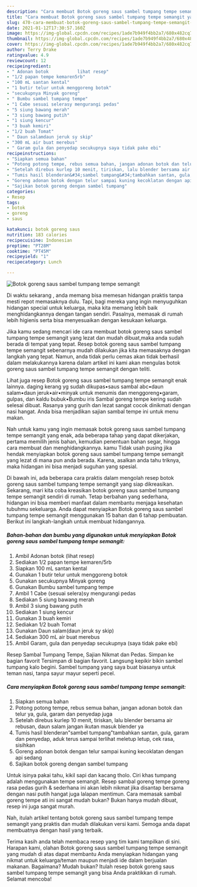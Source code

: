 ```yaml
---
description: "Cara membuat Botok goreng saus sambel tumpang tempe semangit yang nikmat Untuk Jualan"
title: "Cara membuat Botok goreng saus sambel tumpang tempe semangit yang nikmat Untuk Jualan"
slug: 470-cara-membuat-botok-goreng-saus-sambel-tumpang-tempe-semangit-yang-nikmat-untuk-jualan
date: 2021-01-12T17:30:57.160Z
image: https://img-global.cpcdn.com/recipes/1ade7b949f4bb2a7/680x482cq70/botok-goreng-saus-sambel-tumpang-tempe-semangit-foto-resep-utama.jpg
thumbnail: https://img-global.cpcdn.com/recipes/1ade7b949f4bb2a7/680x482cq70/botok-goreng-saus-sambel-tumpang-tempe-semangit-foto-resep-utama.jpg
cover: https://img-global.cpcdn.com/recipes/1ade7b949f4bb2a7/680x482cq70/botok-goreng-saus-sambel-tumpang-tempe-semangit-foto-resep-utama.jpg
author: Terry Drake
ratingvalue: 4.9
reviewcount: 12
recipeingredient:
- " Adonan botok           lihat resep"
- "1/2 papan tempe kemaren5rb"
- "100 mL santan kental"
- "1 butir telur untuk menggoreng botok"
- "secukupnya Minyak goreng"
- " Bumbu sambel tumpang tempe"
- "1 Cabe sesuai selerasy mengurangi pedas"
- "5 siung bawang merah"
- "3 siung bawang putih"
- "1 siung kencur"
- "3 buah kemiri"
- "1/2 buah Tomat"
- " Daun salamdaun jeruk sy skip"
- "300 mL air buat merebus"
- " Garam gula dan penyedap secukupnya saya tidak pake ebi"
recipeinstructions:
- "Siapkan semua bahan"
- "Potong potong tempe, rebus semua bahan, jangan adonan botok dan telur ya, gula, garam dan penyedap juga"
- "Setelah direbus kurlep 10 menit, tiriskan, lalu blender bersama air rebusan, daun salam jangan ikutan masuk blender ya"
- "Tumis hasil blenderan&#34;sambel tumpang&#34;tambahkan santan, gula, garam dan penyedap, aduk terus sampai terlihat meletup letup, cek rasa, sisihkan"
- "Goreng adonan botok dengan telur sampai kuning kecoklatan dengan api sedang"
- "Sajikan botok goreng dengan sambel tumpang"
categories:
- Resep
tags:
- botok
- goreng
- saus

katakunci: botok goreng saus 
nutrition: 183 calories
recipecuisine: Indonesian
preptime: "PT28M"
cooktime: "PT45M"
recipeyield: "1"
recipecategory: Lunch

---
```



![Botok goreng saus sambel tumpang tempe semangit](https://img-global.cpcdn.com/recipes/1ade7b949f4bb2a7/680x482cq70/botok-goreng-saus-sambel-tumpang-tempe-semangit-foto-resep-utama.jpg)

Di waktu  sekarang , anda memang bisa memesan hidangan praktis tanpa mesti repot memasaknya dulu. Tapi, bagi mereka yang ingin menyuguhkan hidangan special untuk keluarga, maka kita memang lebih baik menghidangkannya dengan tangan sendiri. Pasalnya, memasak di rumah lebih higienis serta bisa menyesuaikan dengan kesukaan keluarga.

Jika kamu sedang mencari ide cara membuat botok goreng saus sambel tumpang tempe semangit yang lezat dan mudah dibuat,maka anda sudah berada di tempat yang tepat. Resep botok goreng saus sambel tumpang tempe semangit  sebenarnya mudah dilakukan jika kita memasaknya dengan langkah yang tepat. Namun, anda tidak perlu cemas akan tidak berhasil dalam melakukannya 
karena dalam artikel ini kami akan mengulas botok goreng saus sambel tumpang tempe semangit dengan teliti.  

Lihat juga resep Botok goreng saus sambel tumpang tempe semangit enak lainnya. daging kerang yg sudah dikupas•saus sambal abc•daun salam•daun jeruk•air•minyak untuk menumis dan menggoreng•garam, gulpas, dan kaldu bubuk•Bumbu iris Sambal goreng tempe kering sudah selesai dibuat. Rasanya yang gurih dan lezat sangat cocok dinikmati dengan nasi hangat. Anda bisa menjadikan sajian sambal tempe ini untuk menu makan.

Nah untuk kamu yang ingin memasak botok goreng saus sambel tumpang tempe semangit yang enak, ada beberapa tahap yang dapat dikerjakan, pertama memilih jenis bahan, kemudian penentuan bahan segar, hingga cara membuat dan menghidangkannya. kamu Tidak usah pusing jika hendak menyiapkan botok goreng saus sambel tumpang tempe semangit yang lezat di mana pun anda berada. Karena, asalkan anda  tahu triknya, maka hidangan ini bisa menjadi suguhan yang spesial.

Di bawah ini, ada beberapa cara praktis  dalam mengolah resep botok goreng saus sambel tumpang tempe semangit yang siap dikreasikan. Sekarang, mari kita coba kreasikan botok goreng saus sambel tumpang tempe semangit sendiri di rumah. Tetap berbahan yang sederhana, hidangan ini bisa memberi manfaat dalam membantu menjaga kesehatan tubuhmu sekeluarga. Anda dapat menyiapkan Botok goreng saus sambel tumpang tempe semangit menggunakan 15 bahan dan 6 tahap pembuatan. Berikut ini langkah-langkah untuk membuat hidangannya.

<!--inarticleads1-->

##### Bahan-bahan dan bumbu yang digunakan untuk menyiapkan Botok goreng saus sambel tumpang tempe semangit:

1. Ambil  Adonan botok           (lihat resep)
1. Sediakan 1/2 papan tempe kemaren/5rb
1. Siapkan 100 mL santan kental
1. Gunakan 1 butir telur untuk menggoreng botok
1. Gunakan secukupnya Minyak goreng
1. Gunakan  Bumbu sambel tumpang tempe
1. Ambil 1 Cabe (sesuai selera)sy mengurangi pedas
1. Sediakan 5 siung bawang merah
1. Ambil 3 siung bawang putih
1. Sediakan 1 siung kencur
1. Gunakan 3 buah kemiri
1. Sediakan 1/2 buah Tomat
1. Gunakan  Daun salam(daun jeruk sy skip)
1. Sediakan 300 mL air buat merebus
1. Ambil  Garam, gula dan penyedap secukupnya (saya tidak pake ebi)


Resep Sambal Tumpang Tempe, Sajian Nikmat dan Pedas. Simpan ke bagian favorit Tersimpan di bagian favorit. Langsung kepikir bikin sambel tumpang kalo begini. Sambel tumpang yang saya buat biasanya untuk teman nasi, tanpa sayur mayur seperti pecel. 

<!--inarticleads2-->

##### Cara menyiapkan Botok goreng saus sambel tumpang tempe semangit:

1. Siapkan semua bahan
1. Potong potong tempe, rebus semua bahan, jangan adonan botok dan telur ya, gula, garam dan penyedap juga
1. Setelah direbus kurlep 10 menit, tiriskan, lalu blender bersama air rebusan, daun salam jangan ikutan masuk blender ya
1. Tumis hasil blenderan&#34;sambel tumpang&#34;tambahkan santan, gula, garam dan penyedap, aduk terus sampai terlihat meletup letup, cek rasa, sisihkan
1. Goreng adonan botok dengan telur sampai kuning kecoklatan dengan api sedang
1. Sajikan botok goreng dengan sambel tumpang


Untuk isinya pakai tahu, kikil sapi dan kacang tholo. Ciri khas tumpang adalah menggunakan tempe semangit. Resep sambal goreng tempe goreng rasa pedas gurih &amp; sederhana ini akan lebih nikmat jika disantap bersama dengan nasi putih hangat juga lalapan mentimun. Cara memasak sambal goreng tempe ati ini sangat mudah bukan? Bukan hanya mudah dibuat, resep ini juga sangat murah. 

Nah, itulah artikel tentang  botok goreng saus sambel tumpang tempe semangit  yang praktis dan mudah dilakukan versi kami. Semoga anda dapat membuatnya dengan hasil yang terbaik. 

Terima kasih anda telah membaca resep yang tim kami tampilkan di sini. Harapan kami, olahan  Botok goreng saus sambel tumpang tempe semangit yang mudah di atas dapat membantu Anda menyiapkan hidangan yang nikmat untuk keluarga/teman maupun menjadi ide dalam berjualan makanan. Bagaimana? Mudah bukan? Itulah resep botok goreng saus sambel tumpang tempe semangit yang bisa Anda praktikkan di rumah. Selamat mencoba!

